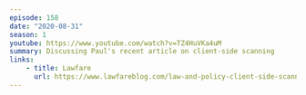 ```yaml
---
episode: 158
date: "2020-08-31"
season: 1
youtube: https://www.youtube.com/watch?v=TZ4HuVKa4uM
summary: Discussing Paul's recent article on client-side scanning
links:
    - title: Lawfare
      url: https://www.lawfareblog.com/law-and-policy-client-side-scanning
---
```


